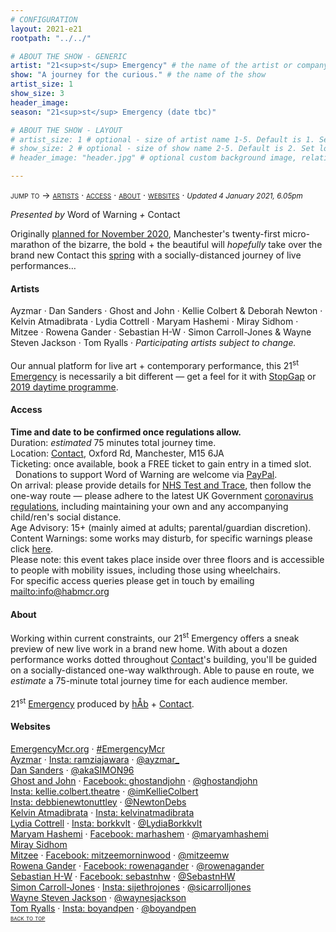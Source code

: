 ```yaml
---
# CONFIGURATION
layout: 2021-e21
rootpath: "../../"

# ABOUT THE SHOW - GENERIC
artist: "21<sup>st</sup> Emergency" # the name of the artist or company
show: "A journey for the curious." # the name of the show
artist_size: 1
show_size: 3
header_image:  
season: "21<sup>st</sup> Emergency (date tbc)"

# ABOUT THE SHOW - LAYOUT
# artist_size: 1 # optional - size of artist name 1-5. Default is 1. Set longer names to lower values
# show_size: 2 # optional - size of show name 2-5. Default is 2. Set longer names to lower values
# header_image: "header.jpg" # optional custom background image, relative to current page

---
```

<span style='font-variant: small-caps'>jump to → [artists](/current/2021-emergency/#artists) · [access](/current/2021-emergency/#access) · [about](/current/2021-emergency/#about) · [websites](/current/2021-emergency/#websites)</span> · <small>*Updated 4 January 2021, 6.05pm*</small>     
        
*Presented by* Word of Warning *+* Contact        
        
Originally [planned for November 2020](/archive/2020-emergency), Manchester's twenty-first micro-marathon of the bizarre, the bold + the beautiful will *hopefully* take over the brand new Contact this [spring](/current/2021-springsummer) with a socially-distanced journey of live performances… 
        
#### Artists       
Ayzmar · Dan Sanders · Ghost and John · Kellie Colbert & Deborah Newton · Kelvin Atmadibrata · Lydia Cottrell · Maryam Hashemi · Miray Sidhom · Mitzee · Rowena Gander · Sebastian H-W · Simon Carroll-Jones & Wayne Steven Jackson · Tom Ryalls · *Participating artists subject to change.*<br><br>Our annual platform for live art + contemporary performance, this 21<sup>st</sup> [Emergency](/hab/emergency) is necessarily a bit different — get a feel for it with [StopGap](/archive/2020-emergencystopgap) or [2019 daytime programme](/archive/2019-emergency/daytime).         
        
#### Access            
**Time and date to be confirmed once regulations allow.**<br>Duration: *estimated* 75 minutes total journey time.<br>Location: <a href="http://contactmcr.com" target="_blank">Contact</a>, Oxford Rd, Manchester, M15 6JA<br>Ticketing: once available, book a FREE ticket to gain entry in a timed slot.<br>&nbsp;&nbsp;Donations to support Word of Warning are welcome via <a href="http://paypal.me/warnmcr" target="_blank">PayPal</a>.<br>On arrival: please provide details for <a href="http://nhs.uk/conditions/coronavirus-covid-19/testing-and-tracing" target="_blank">NHS Test and Trace</a>, then follow the one-way route — please adhere to the latest UK Government <a href="http://gov.uk/coronavirus" target="_blank">coronavirus regulations</a>, including maintaining your own and any accompanying child/ren's social distance.<br>Age Advisory: 15+ (mainly aimed at adults; parental/guardian discretion).<br>Content Warnings: some works may disturb, for specific warnings please click [here](/warnings).<br>Please note: this event takes place inside over three floors and is accessible to people with mobility issues, including those using wheelchairs.<br>For specific access queries please get in touch by emailing <mailto:info@habmcr.org>         
         
#### About         
Working within current constraints, our 21<sup>st</sup> Emergency offers a sneak preview of new live work in a brand new home. With about a dozen performance works dotted throughout <a href="http://contactmcr.com" target="_blank">Contact</a>'s building, you'll be guided on a socially-distanced one-way walkthrough. Able to pause en route, we *estimate* a 75-minute total journey time for each audience member.<br><br>21<sup>st</sup> [Emergency](/hab/emergency) produced by [hÅb](/hab) + <a href="http://contactmcr.com" target="_blank">Contact</a>.         
         
#### Websites         
<a href="http://emergencymcr.org" target="_blank">EmergencyMcr.org</a> · <a href="http://twitter.com/hashtag/EmergencyMcr" target="_blank">#EmergencyMcr</a><br>
<a href="http://ayzmar.com" target="_blank">Ayzmar</a> · <a href="http://instagram.com/ramziajawara" target="_blank">Insta: ramziajawara</a> · <a href="http://twitter.com/ayzmar_" target="_blank">@ayzmar_</a><br><a href="http://mandy.com/uk/theatre-professional/dan-sanders" target="_blank">Dan Sanders</a> · <a href="http://twitter.com/akaSIMON96" target="_blank">@akaSIMON96</a><br><a href="http://www.ghostandjohn.art" target="_blank">Ghost and John</a> · <a href="http://facebook.com/ghostandjohn" target="_blank">Facebook: ghostandjohn</a> · <a href="http://twitter.com/ghostandjohn" target="_blank">@ghostandjohn</a><br><a href="http://instagram.com/kellie.colbert.theatre" target="_blank">Insta: kellie.colbert.theatre</a> · <a href="http://twitter.com/imKellieColbert" target="_blank">@imKellieColbert</a><br><a href="http://instagram.com/debbienewtonuttley" target="_blank">Insta: debbienewtonuttley</a> · <a href="http://twitter.com/NewtonDebs" target="_blank">@NewtonDebs</a><br><a href="http://kelvinatmadibrata.com" target="_blank">Kelvin Atmadibrata</a> · <a href="http://instagram.com/kelvinatmadibrata" target="_blank">Insta: kelvinatmadibrata</a><br><a href="http://lydia-cottrell.com" target="_blank">Lydia Cottrell</a> · <a href="http://instagram.com/borkkvlt" target="_blank">Insta: borkkvlt</a> · <a href="http://twitter.com/LydiaBorkkvlt" target="_blank">@LydiaBorkkvlt</a><br><a href="http://maryamhashemi.com" target="_blank">Maryam Hashemi</a> · <a href="http://facebook.com/marhashem" target="_blank">Facebook: marhashem</a> · <a href="http://twitter.com/maryamhashemi" target="_blank">@maryamhashemi</a><br><a href="https://contactmcr.com/news/adam-ali-and-miray-sidhom-new-seed-commissions" target="_blank">Miray Sidhom</a><br><a href="http://deadpig.org.uk/mitzee" target="_blank">Mitzee</a> · <a href="http://facebook.com/mitzeemorninwood" target="_blank">Facebook: mitzeemorninwood</a> · <a href="http://twitter.com/mitzeemw" target="_blank">@mitzeemw</a><br><a href="http://rowenagander.com" target="_blank">Rowena Gander</a> · <a href="http://facebook.com/rowenagander" target="_blank">Facebook: rowenagander</a> · <a href="http://twitter.com/rowenagander" target="_blank">@rowenagander</a><br><a href="http://sebastnhw.wixsite.com/home" target="_blank">Sebastian H-W</a> · <a href="http://facebook.com/sebastnhw" target="_blank">Facebook: sebastnhw</a> · <a href="http://twitter.com/SebastnHW" target="_blank">@SebastnHW</a><br><a href="http://simonjonestheatremaker.com" target="_blank">Simon Carroll-Jones</a> · <a href="http://instagram.com/sijethrojones" target="_blank">Insta: sijethrojones</a> · <a href="http://twitter.com/sicarrolljones" target="_blank">@sicarrolljones</a><br><a href=" http://waynestevenjackson.co.uk" target="_blank">Wayne Steven Jackson</a> · <a href="http://twitter.com/waynesjackson" target="_blank">@waynesjackson</a><br><a href="http://boyandpen.com" target="_blank">Tom Ryalls</a> · <a href="http://instagram.com/boyandpen" target="_blank">Insta: boyandpen</a> · <a href="http://twitter.com/boyandpen" target="_blank">@boyandpen</a>                 
<small><span style='font-variant: small-caps'>[back to top](/current/2021-emergency)</span></small>

